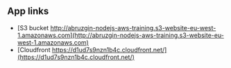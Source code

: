 ## App links

* [S3 bucket http://abruzgin-nodejs-aws-training.s3-website-eu-west-1.amazonaws.com](http://abruzgin-nodejs-aws-training.s3-website-eu-west-1.amazonaws.com)
* [Cloudfront https://d1ud7s9nzn1b4c.cloudfront.net/](https://d1ud7s9nzn1b4c.cloudfront.net/)
